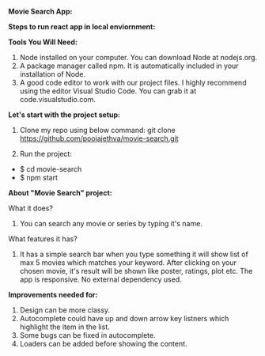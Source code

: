 **Movie Search App:**

**Steps to run react app in local enviornment:**

**Tools You Will Need:**
1. Node installed on your computer. You can download Node at nodejs.org.
2. A package manager called npm. It is automatically included in your installation of Node.
3. A good code editor to work with our project files. I highly recommend using the editor Visual Studio Code. You can grab it at code.visualstudio.com.

**Let's start with the project setup:**

1. Clone my repo using below command:
git clone https://github.com/poojajethva/movie-search.git

2. Run the project:
  - $ cd movie-search 
  - $ npm start

**About "Movie Search" project:**

What it does?

1. You can search any movie or series by typing it's name.

What features it has?

1. It has a simple search bar when you type something it will show list of max 5 movies which matches your keyword. After clicking on your chosen movie, it's result will be shown like poster, ratings, plot etc. The app is responsive. No external dependency used.

**Improvements needed for:**

1. Design can be more classy.
2. Autocomplete could have up and down arrow key listners which highlight the item in the list.
3. Some bugs can be fixed in autocomplete.
4. Loaders can be added before showing the content.
